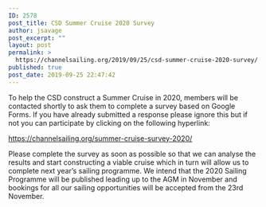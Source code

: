 ```yaml
---
ID: 2578
post_title: CSD Summer Cruise 2020 Survey
author: jsavage
post_excerpt: ""
layout: post
permalink: >
  https://channelsailing.org/2019/09/25/csd-summer-cruise-2020-survey/
published: true
post_date: 2019-09-25 22:47:42
---
```

<!-- wp:paragraph -->
<p>To help the CSD construct a Summer Cruise in 2020, members will be contacted shortly to ask them to complete a survey based on Google Forms. If you have already submitted a response please ignore this but if not you can participate by clicking on the following hyperlink:</p>
<!-- /wp:paragraph -->

<!-- wp:paragraph -->
<p> <a href="https://channelsailing.org/summer-cruise-survey-2020/">https://channelsailing.org/summer-cruise-survey-2020/</a></p>
<!-- /wp:paragraph -->

<!-- wp:paragraph -->
<p>Please complete the survey as soon as possible so that we can analyse the results and start constructing a viable cruise which in turn will allow us to complete next year’s sailing programme.  We intend that the 2020 Sailing Programme will be published leading up to the AGM in November and bookings for all our sailing opportunities will be accepted from the 23rd November.   </p>
<!-- /wp:paragraph -->